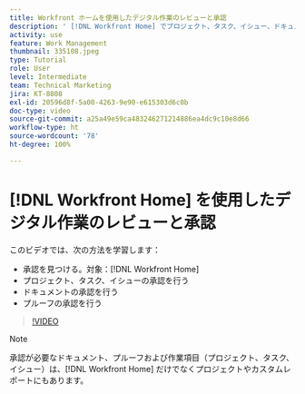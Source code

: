 ```yaml
---
title: Workfront ホームを使用したデジタル作業のレビューと承認
description: ' [!DNL Workfront Home] でプロジェクト、タスク、イシュー、ドキュメントおよびプルーフを検索し承認する方法を説明します。'
activity: use
feature: Work Management
thumbnail: 335108.jpeg
type: Tutorial
role: User
level: Intermediate
team: Technical Marketing
jira: KT-8808
exl-id: 20596d8f-5a00-4263-9e90-e615303d6c0b
doc-type: video
source-git-commit: a25a49e59ca483246271214886ea4dc9c10e8d66
workflow-type: ht
source-wordcount: '78'
ht-degree: 100%

---
```


# [!DNL Workfront Home] を使用したデジタル作業のレビューと承認

このビデオでは、次の方法を学習します：

* 承認を見つける。対象：[!DNL Workfront Home]
* プロジェクト、タスク、イシューの承認を行う
* ドキュメントの承認を行う
* プルーフの承認を行う

>[!VIDEO](https://video.tv.adobe.com/v/335108/?quality=12&learn=on)


>[!NOTE]
>
>承認が必要なドキュメント、プルーフおよび作業項目（プロジェクト、タスク、イシュー）は、[!DNL Workfront Home] だけでなくプロジェクトやカスタムレポートにもあります。



<!---
learn more URLS
Approving work
Home area for Reviewers
Guides
Home overview for Reviewers
Issue page overview
--->
